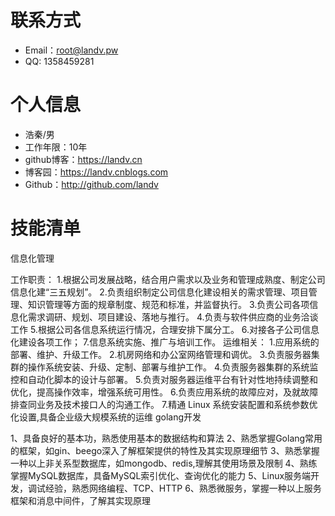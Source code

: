 
# 联系方式
- Email：root@landv.pw
- QQ:       1358459281

# 个人信息

 - 浩秦/男
 - 工作年限：10年
- github博客：https://landv.cn
- 博客园：https://landv.cnblogs.com
 - Github：http://github.com/landv

    
# 技能清单
信息化管理

工作职责：
1.根据公司发展战略，结合用户需求以及业务和管理成熟度、制定公司信息化建“三五规划”。
2.负责组织制定公司信息化建设相关的需求管理、项目管理、知识管理等方面的规章制度、规范和标准，并监督执行。
3.负责公司各项信息化需求调研、规划、项目建设、落地与推行。
4.负责与软件供应商的业务洽谈工作
5.根据公司各信息系统运行情况，合理安排下属分工。
6.对接各子公司信息化建设各项工作；
7.信息系统实施、推广与培训工作。
运维相关：
1.应用系统的部署、维护、升级工作。
2.机房网络和办公室网络管理和调优。
3.负责服务器集群的操作系统安装、升级、定制、部署与维护工作。
4.负责服务器集群的系统监控和自动化脚本的设计与部署。
5.负责对服务器运维平台有针对性地持续调整和优化，提高操作效率，增强系统可用性。
6.负责应用系统的故障应对，及就故障排查同业务及技术接口人的沟通工作。
7.精通 Linux 系统安装配置和系统参数优化设置,具备企业级大规模系统的运维
 golang开发

1、具备良好的基本功，熟悉使用基本的数据结构和算法
2、熟悉掌握Golang常用的框架，如gin、beego深入了解框架提供的特性及其实现原理细节 
3、熟悉掌握一种以上非关系型数据库，如mongodb、redis,理解其使用场景及限制 
4、熟练掌握MySQL数据库，具备MySQL索引优化、查询优化的能力 
5、Linux服务端开发，调试经验，熟悉网络编程、TCP、HTTP 
6、熟悉微服务，掌握一种以上服务框架和消息中间件，了解其实现原理
 

      
      
